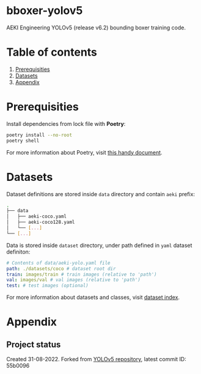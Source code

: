 # bboxer-yolov5

AEKI Engineering YOLOv5 (release v6.2) bounding boxer training code.

# Table of contents

1. [Prerequisities](#prerequisities)
2. [Datasets](#datasets)
3. [Appendix](#appendix)

# Prerequisities

Install dependencies from lock file with **Poetry**:

```sh
poetry install --no-root
poetry shell
```

For more information about Poetry, visit [this handy document](https://www.notion.so/Poetry-101-eaf98d54e5974765801f5ac48b164196).

# Datasets

Dataset definitions are stored inside `data` directory and contain `aeki` prefix:

```sh
.
├── data
│   ├── aeki-coco.yaml
│   ├── aeki-coco128.yaml
│   └── [...]
└── [...]
```

Data is stored inside `dataset` directory, under path defined in `yaml` dataset definiton:

```yaml
# Contents of data/aeki-yolo.yaml file
path: ./datasets/coco # dataset root dir
train: images/train # train images (relative to 'path')
val: images/val # val images (relative to 'path')
test: # test images (optional)
```

For more information about datasets and classes, visit [dataset index](https://www.notion.so/Datasets-index-03976afb21c54acd96cc5bf867287e6d).

# Appendix

## Project status

Created 31-08-2022. Forked from [YOLOv5 repository](https://github.com/ultralytics/yolov5/tree/55b009616b4701f73311d1272cc87057d84a93e6), latest commit ID: 55b0096